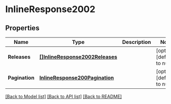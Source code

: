# InlineResponse2002

## Properties
Name | Type | Description | Notes
------------ | ------------- | ------------- | -------------
**Releases** | [**[]InlineResponse2002Releases**](inline_response_200_2_releases.md) |  | [optional] [default to null]
**Pagination** | [**InlineResponse200Pagination**](inline_response_200_pagination.md) |  | [optional] [default to null]

[[Back to Model list]](../README.md#documentation-for-models) [[Back to API list]](../README.md#documentation-for-api-endpoints) [[Back to README]](../README.md)


